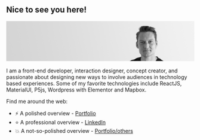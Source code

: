 ## Nice to see you here!

<img src="https://github.com/JeroenDerks/JeroenDerks/blob/master/cv-banner-img3.jpg" alt="banner that says Jeroen Derks - front-end developer, interaction designer, concept creator, and passionate about designing new ways to involve audiences in technology based experiences. ">

I am a front-end developer, interaction designer, concept creator, and passionate about designing new ways to involve audiences in technology based experiences. Some of my favorite technologies include ReactJS, MaterialUI, P5js, Wordpress with Elementor and Mapbox.


Find me around the web:
- ⚡  A polished overview - <a href="http://derks.dk/#/">Portfolio</a> 
- ⭐  A professional overview - <a href="https://www.linkedin.com/in/derksdk/">LinkedIn</a> 
- 💥  A not-so-polished overview - <a href="http://derks.dk/#/others">Portfolio/others</a> 
